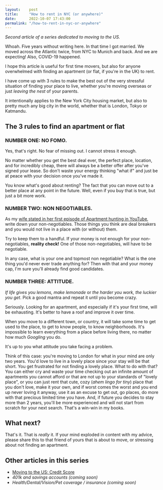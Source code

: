 ```yaml
---
layout:    post
title:     "How to rent in NYC (or anywhere)"
date:      2022-10-07 17:43:00
permalink: "/how-to-rent-in-nyc-or-anywhere"
---
```


*Second article of a series dedicated to moving to the US.*

Whoah. Five years without writing here. In that time I got married. We moved across the Atlantic twice, from NYC to Munich and back. And we are expecting! Also, COVID-19 happened.

I hope this article is useful for first time movers, but also for anyone overwhelmed with finding an apartment (or flat, if you're in the UK) to rent.

I have come up with 3 rules to make the best out of the very stressful situation of finding your place to live, whether you're moving overseas or just _leaving the nest_ of your parents.

It intentionally applies to the New York City housing market, but also to pretty much any big city in the world, whether that is London, Tokyo or Katmandu.

## The 3 rules to find an apartment or flat

### NUMBER ONE: NO FOMO.

Yes, that's right. No fear of missing out. I cannot stress it enough.

No matter whether you get the best deal ever, the perfect place, location, and for incredibly cheap, there will always be a better offer after you've signed your lease. So don't waste your energy thinking "what if" and just be at peace with your decision once you've made it.

You know what's good about renting? The fact that you can move out to a better place at any point in the future. Well, even if you buy that is true, but just a bit more work.

### NUMBER TWO: NON NEGOTIABLES.

As my [wife stated in her first episode of Apartment hunting in YouTube](https://www.youtube.com/watch?v=vhkrrZfkpAM), write down your non-negotiables. Those things you think are deal breakers and you would not live in a place with (or without) them.

Try to keep them to a handful. If your money is not enough for your non-negotiables, **reality check!** One of those non-negotiables, will have to be negotiable.

In any case, what is your one and topmost non negotiable? What is the one thing you'd never ever trade anything for? Then with that and your money cap, I'm sure you'll already find good candidates.

### NUMBER THREE: ATTITUDE.

_If life gives you lemons, make lemonade_ or _the harder you work, the luckier you get_. Pick a good mantra and repeat it until you become crazy.

Seriously. Looking for an apartment, and especially if it's your first time, will be exhausting. It's better to have a roof and improve it over time.

When you move to a different town, or country, it will take some time to get used to the place, to get to know people, to know neighborhoods. It's impossible to learn everything from a place before living there, no matter how much _Googling_ you do.

It's up to you what attitude you take facing a problem.

Think of this case: you're moving to London for what in your mind are only two years. You'd love to live in a lovely place since your stay will be that short. You get frustrated for not finding a lovely place. What to do with that? You can either cry and waste your time checking out an infinite amount of apartments you cannot afford or that are not up to your standards of "lovely place", or you can just rent that cute, cozy (_ahem lingo for tiny_) place that you don't love, make it your own, and if worst comes the worst and you end up never loving it anyway, use it as an excuse to get out, go places, do more with that precious limited time you have. And, if future you decides to stay more than 2 years, you'll be more experienced and will not start from scratch for your next search. That's a win-win in my books.

## What next?

That's it. That is _really_ it. If your mind exploded in content with my advice, please share this to that friend of yours that is about to move, or stressing about not finding an apartment.

## Other articles in this series

* [Moving to the US: Credit Score](https://tomasroggero.com/notes/moving-to-the-us-credit-score)
* _401k and savings accounts (coming soon)_
* _Health/Dental/Vision/Pet coverage / insurance (coming soon)_
